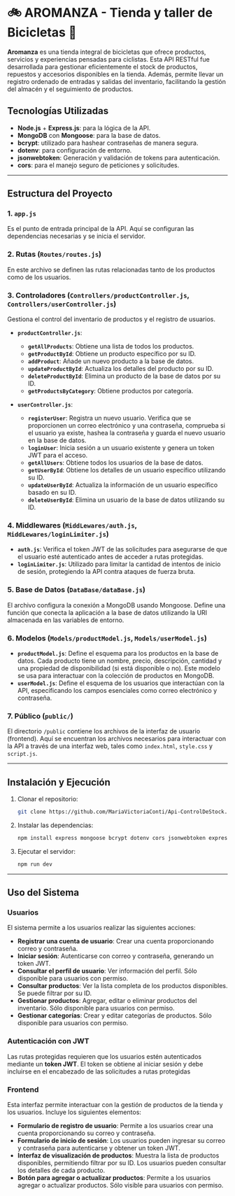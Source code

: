 # 🚲 AROMANZA - Tienda y taller de Bicicletas 🌟

**Aromanza** es una tienda integral de bicicletas que ofrece productos, servicios y experiencias pensadas para ciclistas. Esta API RESTful fue desarrollada para gestionar eficientemente el stock de productos, repuestos y accesorios disponibles en la tienda. Además, permite llevar un registro ordenado de entradas y salidas del inventario, facilitando la gestión del almacén y el seguimiento de productos.


## Tecnologías Utilizadas

- **Node.js** + **Express.js**: para la lógica de la API.
- **MongoDB** con **Mongoose**: para la base de datos.
- **bcrypt**: utilizado para hashear contraseñas de manera segura.
- **dotenv**: para configuración de entorno.
- **jsonwebtoken**: Generación y validación de tokens para autenticación.
- **cors**: para el manejo seguro de peticiones y solicitudes.

---

## Estructura del Proyecto

### 1. `app.js`

Es el punto de entrada principal de la API. Aquí se configuran las dependencias necesarias y se inicia el servidor.

### 2. **Rutas** (`Routes/routes.js`)

En este archivo se definen las rutas relacionadas tanto de los productos como de los usuarios.

### 3. **Controladores** (`Controllers/productController.js`, `Controllers/userController.js`)

Gestiona el control del inventario de productos y el registro de usuarios.

- **`productController.js`**: 
  - **`getAllProducts`**: Obtiene una lista de todos los productos.
  - **`getProductById`**: Obtiene un producto específico por su ID.
  - **`addProduct`**: Añade un nuevo producto a la base de datos.
  - **`updateProductById`**: Actualiza los detalles del producto por su ID.
  - **`deleteProductById`**: Elimina un producto de la base de datos por su ID.
  - **`getProductsByCategory`**: Obtiene productos por categoría.

- **`userController.js`**:
  - **`registerUser`**: Registra un nuevo usuario. Verifica que se proporcionen un correo electrónico y una contraseña, comprueba si el usuario ya existe, hashea la contraseña y guarda el nuevo usuario en la base de datos.
  - **`loginUser`**: Inicia sesión a un usuario existente y genera un token JWT para el acceso.
  - **`getAllUsers`**: Obtiene todos los usuarios de la base de datos.
  - **`getUserById`**: Obtiene los detalles de un usuario específico utilizando su ID.
  - **`updateUserById`**: Actualiza la información de un usuario específico basado en su ID.
  - **`deleteUserById`**: Elimina un usuario de la base de datos utilizando su ID.

  
### 4. **Middlewares** (`MiddLewares/auth.js`, `MiddLewares/loginLimiter.js`)

- **`auth.js`**: Verifica el token JWT de las solicitudes para asegurarse de que el usuario esté autenticado antes de acceder a rutas protegidas.
- **`loginLimiter.js`**: Utilizado para limitar la cantidad de intentos de inicio de sesión, protegiendo la API contra ataques de fuerza bruta.

### 5. **Base de Datos** (`DataBase/dataBase.js`)

El archivo configura la conexión a MongoDB usando Mongoose. Define una función que conecta la aplicación a la base de datos utilizando la URI almacenada en las variables de entorno. 

### 6. **Modelos** (`Models/productModel.js`, `Models/userModel.js`)

- **`productModel.js`**: Define el esquema para los productos en la base de datos. Cada producto tiene un nombre, precio, descripción, cantidad y una propiedad de disponibilidad (si está disponible o no). Este modelo se usa para interactuar con la colección de productos en MongoDB.
- **`userModel.js`**: Define el esquema de los usuarios que interactúan con la API, especificando los campos esenciales como correo electrónico y contraseña.

### 7. Público (`public/`)

El directorio `/public` contiene los archivos de la interfaz de usuario (frontend). Aquí se encuentran los archivos necesarios para interactuar con la API a través de una interfaz web, tales como `index.html`, `style.css` y `script.js`.

---

## Instalación y Ejecución

1. Clonar el repositorio:
   ```bash
   git clone https://github.com/MariaVictoriaConti/Api-ControlDeStock.git

   ```
2. Instalar las dependencias:
   ```bash
   npm install express mongoose bcrypt dotenv cors jsonwebtoken express-rate-limit  
   ```
3. Ejecutar el servidor:
   ```bash
   npm run dev
   ```

---

## Uso del Sistema

### **Usuarios**

El sistema permite a los usuarios realizar las siguientes acciones:

- **Registrar una cuenta de usuario**: Crear una cuenta proporcionando correo y contraseña.
- **Iniciar sesión**: Autenticarse con correo y contraseña, generando un token JWT.
- **Consultar el perfil de usuario**: Ver información del perfil. Sólo disponible para usuarios con permiso.
- **Consultar productos**: Ver la lista completa de los productos disponibles. Se puede filtrar por su ID.
- **Gestionar productos**: Agregar, editar o eliminar productos del inventario. Sólo disponible para usuarios con permiso.
- **Gestionar categorías**: Crear y editar categorías de productos. Sólo disponible para usuarios con permiso.

### **Autenticación con JWT**

Las rutas protegidas requieren que los usuarios estén autenticados mediante un **token JWT**. El token se obtiene al iniciar sesión y debe incluirse en el encabezado de las solicitudes a rutas protegidas

### **Frontend**

Esta interfaz permite interactuar con la gestión de productos de la tienda y los usuarios. Incluye los siguientes elementos:

- **Formulario de registro de usuario**: Permite a los usuarios crear una cuenta proporcionando su correo y contraseña.
- **Formulario de inicio de sesión**: Los usuarios pueden ingresar su correo y contraseña para autenticarse y obtener un token JWT.
- **Interfaz de visualización de productos**: Muestra la lista de productos disponibles, permitiendo filtrar por su ID. Los usuarios pueden consultar los detalles de cada producto.
- **Botón para agregar o actualizar productos**: Permite a los usuarios agregar o actualizar productos. Sólo visible para usuarios con permiso.
